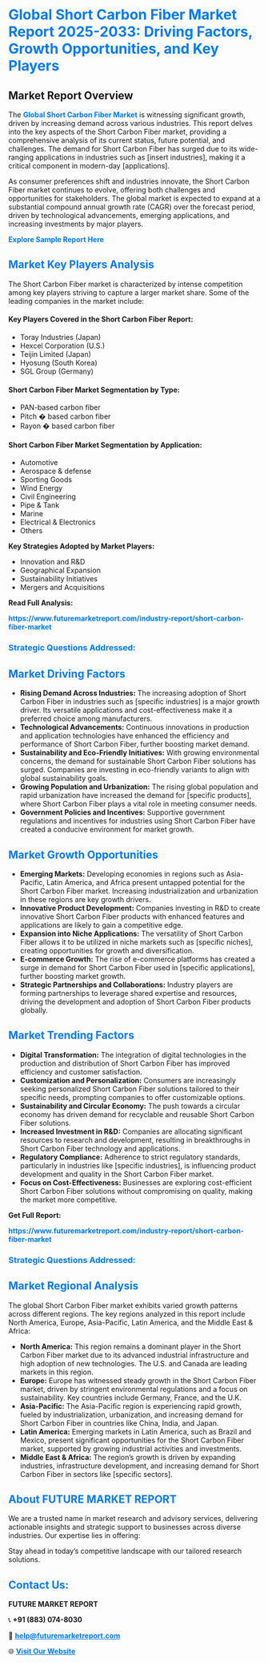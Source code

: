 <h1 style="color: #007BFF;">Global Short Carbon Fiber Market Report 2025-2033: Driving Factors, Growth Opportunities, and Key Players</h1>

<section id="overview">
<h2>Market Report Overview</h2>
<p>The <a href="https://www.futuremarketreport.com/industry-report/short-carbon-fiber-market" style="color: #007BFF; text-decoration: none;"><strong>Global Short Carbon Fiber Market</strong></a> is witnessing significant growth, driven by increasing demand across various industries. This report delves into the key aspects of the Short Carbon Fiber market, providing a comprehensive analysis of its current status, future potential, and challenges. The demand for Short Carbon Fiber has surged due to its wide-ranging applications in industries such as [insert industries], making it a critical component in modern-day [applications].</p>
<p>As consumer preferences shift and industries innovate, the Short Carbon Fiber market continues to evolve, offering both challenges and opportunities for stakeholders. The global market is expected to expand at a substantial compound annual growth rate (CAGR) over the forecast period, driven by technological advancements, emerging applications, and increasing investments by major players.</p>
</section>

<section id="overview">
<p><a href="https://www.futuremarketreport.com/request-sample/reportId=53798" style="color: #007BFF; text-decoration: none;"><strong>Explore Sample Report Here</strong></a></p>
</section>

<section id="key-players">
<h2 style="color: #007BFF;">Market Key Players Analysis</h2>
<p>The Short Carbon Fiber market is characterized by intense competition among key players striving to capture a larger market share. Some of the leading companies in the market include:</p>
<h4>Key Players Covered in the Short Carbon Fiber Report:</h4>
<ul><li>Toray Industries (Japan)</li><li>Hexcel Corporation (U.S.)</li><li>Teijin Limited (Japan)</li><li>Hyosung (South Korea)</li><li>SGL Group (Germany)</li></ul>
<h4>Short Carbon Fiber Market Segmentation by Type:</h4>
<ul><li>PAN-based carbon fiber</li><li>Pitch � based carbon fiber</li><li>Rayon � based carbon fiber</li></ul>

<h4>Short Carbon Fiber Market Segmentation by Application:</h4>
<ul><li>Automotive</li><li>Aerospace &amp; defense</li><li>Sporting Goods</li><li>Wind Energy</li><li>Civil Engineering</li><li>Pipe &amp; Tank</li><li>Marine</li><li>Electrical &amp; Electronics</li><li>Others</li></ul>
<p><strong>Key Strategies Adopted by Market Players:</strong></p>
<ul>
<li>Innovation and R&D</li>
<li>Geographical Expansion</li>
<li>Sustainability Initiatives</li>
<li>Mergers and Acquisitions</li>
</ul>
</section>

<section>
<p><strong>Read Full Analysis: </strong></p><a href="https://www.futuremarketreport.com/industry-report/short-carbon-fiber-market" style="color: #007BFF; text-decoration: none;"><strong>https://www.futuremarketreport.com/industry-report/short-carbon-fiber-market</strong></a>
<h3 style="color: #007BFF;">Strategic Questions Addressed:</h3>
</section>

<section id="driving-factors">
<h2 style="color: #007BFF;">Market Driving Factors</h2>
<ul>
<li><strong>Rising Demand Across Industries:</strong> The increasing adoption of Short Carbon Fiber in industries such as [specific industries] is a major growth driver. Its versatile applications and cost-effectiveness make it a preferred choice among manufacturers.</li>
<li><strong>Technological Advancements:</strong> Continuous innovations in production and application technologies have enhanced the efficiency and performance of Short Carbon Fiber, further boosting market demand.</li>
<li><strong>Sustainability and Eco-Friendly Initiatives:</strong> With growing environmental concerns, the demand for sustainable Short Carbon Fiber solutions has surged. Companies are investing in eco-friendly variants to align with global sustainability goals.</li>
<li><strong>Growing Population and Urbanization:</strong> The rising global population and rapid urbanization have increased the demand for [specific products], where Short Carbon Fiber plays a vital role in meeting consumer needs.</li>
<li><strong>Government Policies and Incentives:</strong> Supportive government regulations and incentives for industries using Short Carbon Fiber have created a conducive environment for market growth.</li>
</ul>
</section>

<section id="growth-opportunities">
<h2 style="color: #007BFF;">Market Growth Opportunities</h2>
<ul>
<li><strong>Emerging Markets:</strong> Developing economies in regions such as Asia-Pacific, Latin America, and Africa present untapped potential for the Short Carbon Fiber market. Increasing industrialization and urbanization in these regions are key growth drivers.</li>
<li><strong>Innovative Product Development:</strong> Companies investing in R&D to create innovative Short Carbon Fiber products with enhanced features and applications are likely to gain a competitive edge.</li>
<li><strong>Expansion into Niche Applications:</strong> The versatility of Short Carbon Fiber allows it to be utilized in niche markets such as [specific niches], creating opportunities for growth and diversification.</li>
<li><strong>E-commerce Growth:</strong> The rise of e-commerce platforms has created a surge in demand for Short Carbon Fiber used in [specific applications], further boosting market growth.</li>
<li><strong>Strategic Partnerships and Collaborations:</strong> Industry players are forming partnerships to leverage shared expertise and resources, driving the development and adoption of Short Carbon Fiber products globally.</li>
</ul>
</section>

<section id="trending-factors">
<h2 style="color: #007BFF;">Market Trending Factors</h2>
<ul>
<li><strong>Digital Transformation:</strong> The integration of digital technologies in the production and distribution of Short Carbon Fiber has improved efficiency and customer satisfaction.</li>
<li><strong>Customization and Personalization:</strong> Consumers are increasingly seeking personalized Short Carbon Fiber solutions tailored to their specific needs, prompting companies to offer customizable options.</li>
<li><strong>Sustainability and Circular Economy:</strong> The push towards a circular economy has driven demand for recyclable and reusable Short Carbon Fiber solutions.</li>
<li><strong>Increased Investment in R&D:</strong> Companies are allocating significant resources to research and development, resulting in breakthroughs in Short Carbon Fiber technology and applications.</li>
<li><strong>Regulatory Compliance:</strong> Adherence to strict regulatory standards, particularly in industries like [specific industries], is influencing product development and quality in the Short Carbon Fiber market.</li>
<li><strong>Focus on Cost-Effectiveness:</strong> Businesses are exploring cost-efficient Short Carbon Fiber solutions without compromising on quality, making the market more competitive.</li>
</ul>
</section>

<section>
<p><strong>Get Full Report: </strong></p><a href="https://www.futuremarketreport.com/industry-report/short-carbon-fiber-market" style="color: #007BFF; text-decoration: none;"><strong>https://www.futuremarketreport.com/industry-report/short-carbon-fiber-market</strong></a>
<h3 style="color: #007BFF;">Strategic Questions Addressed:</h3>
</section>


<section id="regional-analysis">
<h2 style="color: #007BFF;">Market Regional Analysis</h2>
<p>The global Short Carbon Fiber market exhibits varied growth patterns across different regions. The key regions analyzed in this report include North America, Europe, Asia-Pacific, Latin America, and the Middle East & Africa:</p>
<ul>
<li><strong>North America:</strong> This region remains a dominant player in the Short Carbon Fiber market due to its advanced industrial infrastructure and high adoption of new technologies. The U.S. and Canada are leading markets in this region.</li>
<li><strong>Europe:</strong> Europe has witnessed steady growth in the Short Carbon Fiber market, driven by stringent environmental regulations and a focus on sustainability. Key countries include Germany, France, and the U.K.</li>
<li><strong>Asia-Pacific:</strong> The Asia-Pacific region is experiencing rapid growth, fueled by industrialization, urbanization, and increasing demand for Short Carbon Fiber in countries like China, India, and Japan.</li>
<li><strong>Latin America:</strong> Emerging markets in Latin America, such as Brazil and Mexico, present significant opportunities for the Short Carbon Fiber market, supported by growing industrial activities and investments.</li>
<li><strong>Middle East & Africa:</strong> The region’s growth is driven by expanding industries, infrastructure development, and increasing demand for Short Carbon Fiber in sectors like [specific sectors].</li>
</ul>
</section>

<footer>
<h2 style="color: #007BFF;">About FUTURE MARKET REPORT</h2>
<p>We are a trusted name in market research and advisory services, delivering actionable insights and strategic support to businesses across diverse industries. Our expertise lies in offering:</p>

<p>Stay ahead in today’s competitive landscape with our tailored research solutions.</p>

<h2 style="color: #007BFF;">Contact Us:</h2>
<p><strong>FUTURE MARKET REPORT</strong></p>
<p>📞 <strong>+91 (883) 074-8030</strong></p>
<p>📧 <strong><a href="mailto:help@futuremarketreport.com" style="color: #007BFF;">help@futuremarketreport.com</a></strong></p>
<p>🌐 <strong><a href="https://www.futuremarketreport.com/" style="color: #007BFF;">Visit Our Website</a></strong></p>
</footer>